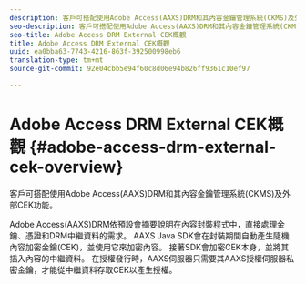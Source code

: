 ```yaml
---
description: 客戶可搭配使用Adobe Access(AAXS)DRM和其內容金鑰管理系統(CKMS)及外部CEK功能。
seo-description: 客戶可搭配使用Adobe Access(AAXS)DRM和其內容金鑰管理系統(CKMS)及外部CEK功能。
seo-title: Adobe Access DRM External CEK概觀
title: Adobe Access DRM External CEK概觀
uuid: ea0bba63-7743-4216-863f-392500998eb6
translation-type: tm+mt
source-git-commit: 92e04cbb5e94f60c8d06e94b826ff9361c10ef97

---
```



# Adobe Access DRM External CEK概觀 {#adobe-access-drm-external-cek-overview}

客戶可搭配使用Adobe Access(AAXS)DRM和其內容金鑰管理系統(CKMS)及外部CEK功能。

Adobe Access(AAXS)DRM依預設會摘要說明在內容封裝程式中，直接處理金鑰、憑證和DRM中繼資料的需求。 AAXS Java SDK會在封裝期間自動產生隨機內容加密金鑰(CEK)，並使用它來加密內容。 接著SDK會加密CEK本身，並將其插入內容的中繼資料。 在授權發行時，AAXS伺服器只需要其AAXS授權伺服器私密金鑰，才能從中繼資料存取CEK以產生授權。
